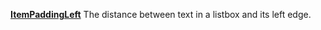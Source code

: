 [**ItemPaddingLeft**](properties-alignment.md) The distance between text in a listbox and its left edge.
